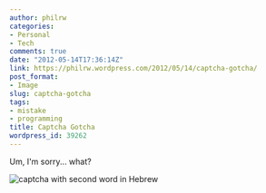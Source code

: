 ```yaml
---
author: philrw
categories:
- Personal
- Tech
comments: true
date: "2012-05-14T17:36:14Z"
link: https://philrw.wordpress.com/2012/05/14/captcha-gotcha/
post_format:
- Image
slug: captcha-gotcha
tags:
- mistake
- programming
title: Captcha Gotcha
wordpress_id: 39262
---
```


Um, I'm sorry... what?

![captcha with second word in Hebrew](/images/HebrewCaptcha.jpg)

